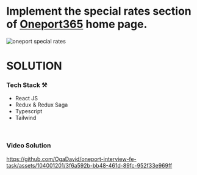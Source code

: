 # Implement the special rates section of [Oneport365](https://www.oneport365.com/) home page.

![oneport special rates](https://github.com/OgaDavid/oneport-interview-fe-task/assets/104001201/2afab2cf-ea6c-477f-8e8e-b57f8ea978b3)


# SOLUTION

### Tech Stack ⚒
- React JS
- Redux & Redux Saga
- Typescript
- Tailwind

<br/>

### Video Solution


https://github.com/OgaDavid/oneport-interview-fe-task/assets/104001201/3f6a592b-bb48-461d-89fc-952f33e969ff
